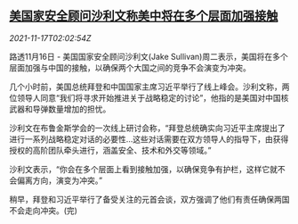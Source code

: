 <!--1637116262000-->
[美国家安全顾问沙利文称美中将在多个层面加强接触](https://cn.reuters.com/article/us-sullivan-china-competition-1117-idCNKBS2I205G)
------

<div><i>2021-11-17T02:02:54Z</i></div><p>路透11月16日 - 美国国家安全顾问沙利文(Jake Sullivan)周二表示，美国将在多个层面加强与中国的接触，以确保两个大国之间的竞争不会演变为冲突。</p><p>几个小时前，美国总统拜登和中国国家主席习近平举行了线上峰会。沙利文称，两位领导人同意“我们将寻求开始推进关于战略稳定的讨论”，他指的是美国对中国核武器和导弹数量增加的担忧。</p><p>沙利文在布鲁金斯学会的一次线上研讨会称，“拜登总统确实向习近平主席提出了进行一系列战略稳定对话的必要性…这些对话需要在双方领导人的指导下，由获得授权的高阶团队牵头进行，涵盖安全、技术和外交等领域。”</p><p>沙利文表示，“你会在多个层面上看到接触加强，以确保竞争有护栏，这样它就不会偏离方向，演变为冲突。”</p><p>稍早，拜登和习近平举行了备受关注的元首会谈，双方强调了他们有责任确保两国不会走向冲突。(完)</p>
